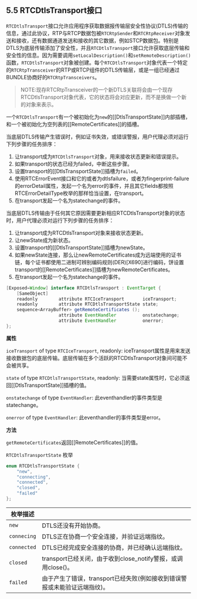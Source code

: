 ## 5.5 RTCDtlsTransport接口

`RTCDtlsTransport`接口允许应用程序获取数据报传输层安全性协议(DTLS)传输的信息，通过此协议，RTP与RTCP数据包被`RTCRtpSender`和`RTCRtpReceiver`对象发送和接收，还有数据通道发送和接收的其它数据，例如STCP数据包。特别是DTLS为底层传输添加了安全性，并且`RTCDtlsTransport`接口允许获取底层传输和安全性的信息。因为需要调用`setLocalDescription()`和`setRemoteDescription()`函数，`RTCDtlsTransport`对象被创建。每个`RTCDtlsTransport`对象代表一个特定的`RTCRtpTransceiver`的RTP或RTCP组件的DTLS传输层，或是一组已经通过BUNDLE协商好的`RTCRtpTransceivers`。

> NOTE:现存RTCRtpTransceiver的一个新DTLS关联将会由一个现存RTCDtlsTransport对象代表，它的状态将会对应更新，而不是换做一个新的对象来表示。

一个`RTCDtlsTransport`有一个被初始化为`new`的[[DtlsTransportState]]内部插槽，和一个被初始化为空列表的[[RemoteCertificates]]的插槽。

当底层DTLS传输产生错误时，例如证书失效，或错误警报，用户代理必须对运行下列步骤的任务排序：

1. 让transport成为`RTCDtlsTransport`对象，用来接收状态更新和错误提示。
2. 如果transport的状态已经为failed，中断这些步骤。
3. 设置transport的[[DtlsTransportState]]插槽为`failed`。
4. 使用RTCErrorEvent接口和它的或者为dtlsfailure，或者为fingerprint-failure的errorDetail属性，发起一个名为error的事件，并且其它fields都按照RTCErrorDetailType枚举的那样恰当设置，在transport。
5. 在transport发起一个名为statechange的事件。

当底层DTLS传输由于任何其它原因需要更新相应RTCDtlsTransport对象的状态时，用户代理必须对运行下列步骤的任务排序：

1. 让transport成为RTCDtlsTransport对象来接收状态更新。
2. 让newState成为新状态。
3. 设置transport的[[DtlsTransportState]]插槽为newState。
4. 如果newState连接，那么让newRemoteCertificates成为远端使用的证书链，每个证书都使用二进制可辨别编码规则(DER)[X690]进行编码，饼设置transport的[[RemoteCertificates]]插槽为newRemoteCertificates。
5. 在transport发起一个名为statechange的事件。

```java
[Exposed=Window] interface RTCDtlsTransport : EventTarget {
    [SameObject]
    readonly        attribute RTCIceTransport       iceTransport;
    readonly        attribute RTCDtlsTransportState state;
    sequence<ArrayBuffer> getRemoteCertificates ();
                    attribute EventHandler          onstatechange;
                    attribute EventHandler          onerror;
};
```

**属性**

`iceTransport` of type `RTCIceTransport`, readonly:
iceTransport属性是用来发送接收数据包的底层传输。底层传输在多个活跃的RTCDtlsTransport对象间可能不会被共享。

`state` of type `RTCDtlsTransportState`, readonly:
当需要state属性时，它必须返回[[DtlsTransportState]]插槽的值。

`onstatechange` of type `EventHandler`:
此eventhandler的事件类型是statechange。

`onerror` of type `EventHandler`:
此eventhandler的事件类型是error。

**方法**

`getRemoteCertificates`返回[[RemoteCertificates]]的值。

`RTCDtlsTransportState` 枚举

```java
enum RTCDtlsTransportState {
    "new",
    "connecting",
    "connected",
    "closed",
    "failed"
};
```



| 枚举描述    |                                                              |
| ----------- | ------------------------------------------------------------ |
| `new`       | DTLS还没有开始协商。                                         |
| `connecing` | DTLS正在协商一个安全连接，并验证远端指纹。                   |
| `connected` | DTLS已经完成安全连接的协商，并已经确认远端指纹。             |
| `closed`    | transport已经关闭，由于收到close_notify警报，或调用close()。 |
| `failed`    | 由于产生了错误，transport已经失败(例如接收到错误警报或未能验证远端指纹)。 |
